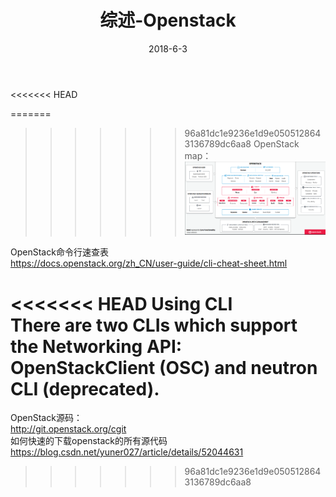﻿---
layout: post
title: 综述-Openstack
header-img: "img/2018-06-03-paper13/1.jpg"
date: 2018-6-3
categories: blog
tags: [Openstack]
description: 进入云时代
---

<<<<<<< HEAD

=======
>>>>>>> 96a81dc1e9236e1d9e0505128643136789dc6aa8
OpenStack map：<br>
![](/img/2018-06-03-paper13/2.PNG)<br>

OpenStack命令行速查表<br>
https://docs.openstack.org/zh_CN/user-guide/cli-cheat-sheet.html<br>

<<<<<<< HEAD
Using CLI<br>
There are two CLIs which support the Networking API: OpenStackClient (OSC) and neutron CLI (deprecated).<br>
=======
OpenStack源码：<br>
http://git.openstack.org/cgit<br>
如何快速的下载openstack的所有源代码<br>
https://blog.csdn.net/yuner027/article/details/52044631<br>

>>>>>>> 96a81dc1e9236e1d9e0505128643136789dc6aa8
